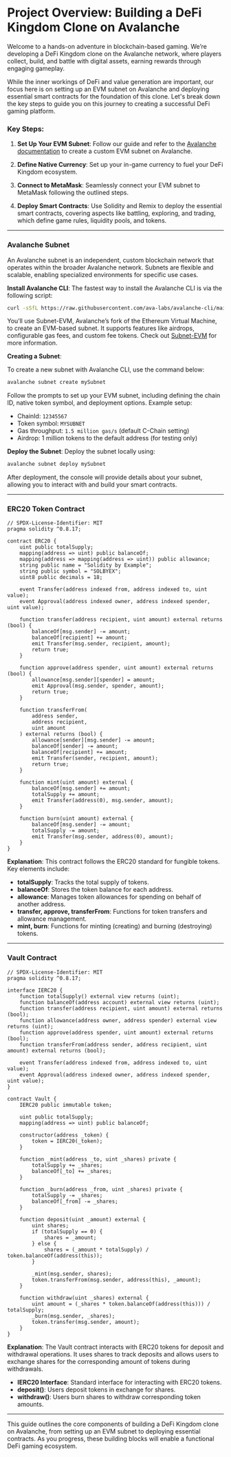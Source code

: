 # Project Overview: Building a DeFi Kingdom Clone on Avalanche

Welcome to a hands-on adventure in blockchain-based gaming. We’re developing a DeFi Kingdom clone on the Avalanche network, where players collect, build, and battle with digital assets, earning rewards through engaging gameplay.

While the inner workings of DeFi and value generation are important, our focus here is on setting up an EVM subnet on Avalanche and deploying essential smart contracts for the foundation of this clone. Let's break down the key steps to guide you on this journey to creating a successful DeFi gaming platform.

### Key Steps:

1. **Set Up Your EVM Subnet**: Follow our guide and refer to the [Avalanche documentation](https://docs.avax.network/) to create a custom EVM subnet on Avalanche.
   
2. **Define Native Currency**: Set up your in-game currency to fuel your DeFi Kingdom ecosystem.

3. **Connect to MetaMask**: Seamlessly connect your EVM subnet to MetaMask following the outlined steps.

4. **Deploy Smart Contracts**: Use Solidity and Remix to deploy the essential smart contracts, covering aspects like battling, exploring, and trading, which define game rules, liquidity pools, and tokens.

---

### Avalanche Subnet

An Avalanche subnet is an independent, custom blockchain network that operates within the broader Avalanche network. Subnets are flexible and scalable, enabling specialized environments for specific use cases.

**Install Avalanche CLI**: The fastest way to install the Avalanche CLI is via the following script:

```bash
curl -sSfL https://raw.githubusercontent.com/ava-labs/avalanche-cli/main/scripts/install.sh | sh -s
```

You’ll use Subnet-EVM, Avalanche’s fork of the Ethereum Virtual Machine, to create an EVM-based subnet. It supports features like airdrops, configurable gas fees, and custom fee tokens. Check out [Subnet-EVM](https://github.com/ava-labs/subnet-evm) for more information.

**Creating a Subnet**:

To create a new subnet with Avalanche CLI, use the command below:

```bash
avalanche subnet create mySubnet
```

Follow the prompts to set up your EVM subnet, including defining the chain ID, native token symbol, and deployment options. Example setup:

- ChainId: `12345567`
- Token symbol: `MYSUBNET`
- Gas throughput: `1.5 million gas/s` (default C-Chain setting)
- Airdrop: 1 million tokens to the default address (for testing only)

**Deploy the Subnet**: Deploy the subnet locally using:

```bash
avalanche subnet deploy mySubnet
```

After deployment, the console will provide details about your subnet, allowing you to interact with and build your smart contracts.

---

### ERC20 Token Contract

```solidity
// SPDX-License-Identifier: MIT
pragma solidity ^0.8.17;

contract ERC20 {
    uint public totalSupply;
    mapping(address => uint) public balanceOf;
    mapping(address => mapping(address => uint)) public allowance;
    string public name = "Solidity by Example";
    string public symbol = "SOLBYEX";
    uint8 public decimals = 18;

    event Transfer(address indexed from, address indexed to, uint value);
    event Approval(address indexed owner, address indexed spender, uint value);

    function transfer(address recipient, uint amount) external returns (bool) {
        balanceOf[msg.sender] -= amount;
        balanceOf[recipient] += amount;
        emit Transfer(msg.sender, recipient, amount);
        return true;
    }

    function approve(address spender, uint amount) external returns (bool) {
        allowance[msg.sender][spender] = amount;
        emit Approval(msg.sender, spender, amount);
        return true;
    }

    function transferFrom(
        address sender,
        address recipient,
        uint amount
    ) external returns (bool) {
        allowance[sender][msg.sender] -= amount;
        balanceOf[sender] -= amount;
        balanceOf[recipient] += amount;
        emit Transfer(sender, recipient, amount);
        return true;
    }

    function mint(uint amount) external {
        balanceOf[msg.sender] += amount;
        totalSupply += amount;
        emit Transfer(address(0), msg.sender, amount);
    }

    function burn(uint amount) external {
        balanceOf[msg.sender] -= amount;
        totalSupply -= amount;
        emit Transfer(msg.sender, address(0), amount);
    }
}
```

**Explanation**: This contract follows the ERC20 standard for fungible tokens. Key elements include:

- **totalSupply**: Tracks the total supply of tokens.
- **balanceOf**: Stores the token balance for each address.
- **allowance**: Manages token allowances for spending on behalf of another address.
- **transfer, approve, transferFrom**: Functions for token transfers and allowance management.
- **mint, burn**: Functions for minting (creating) and burning (destroying) tokens.

---

### Vault Contract

```solidity
// SPDX-License-Identifier: MIT
pragma solidity ^0.8.17;

interface IERC20 {
    function totalSupply() external view returns (uint);
    function balanceOf(address account) external view returns (uint);
    function transfer(address recipient, uint amount) external returns (bool);
    function allowance(address owner, address spender) external view returns (uint);
    function approve(address spender, uint amount) external returns (bool);
    function transferFrom(address sender, address recipient, uint amount) external returns (bool);

    event Transfer(address indexed from, address indexed to, uint value);
    event Approval(address indexed owner, address indexed spender, uint value);
}

contract Vault {
    IERC20 public immutable token;

    uint public totalSupply;
    mapping(address => uint) public balanceOf;

    constructor(address _token) {
        token = IERC20(_token);
    }

    function _mint(address _to, uint _shares) private {
        totalSupply += _shares;
        balanceOf[_to] += _shares;
    }

    function _burn(address _from, uint _shares) private {
        totalSupply -= _shares;
        balanceOf[_from] -= _shares;
    }

    function deposit(uint _amount) external {
        uint shares;
        if (totalSupply == 0) {
            shares = _amount;
        } else {
            shares = (_amount * totalSupply) / token.balanceOf(address(this));
        }

        _mint(msg.sender, shares);
        token.transferFrom(msg.sender, address(this), _amount);
    }

    function withdraw(uint _shares) external {
        uint amount = (_shares * token.balanceOf(address(this))) / totalSupply;
        _burn(msg.sender, _shares);
        token.transfer(msg.sender, amount);
    }
}
```

**Explanation**: The Vault contract interacts with ERC20 tokens for deposit and withdrawal operations. It uses shares to track deposits and allows users to exchange shares for the corresponding amount of tokens during withdrawals.

- **IERC20 Interface**: Standard interface for interacting with ERC20 tokens.
- **deposit()**: Users deposit tokens in exchange for shares.
- **withdraw()**: Users burn shares to withdraw corresponding token amounts.

---

This guide outlines the core components of building a DeFi Kingdom clone on Avalanche, from setting up an EVM subnet to deploying essential contracts. As you progress, these building blocks will enable a functional DeFi gaming ecosystem.

